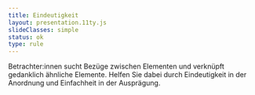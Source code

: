 ```yaml
---
title: Eindeutigkeit
layout: presentation.11ty.js
slideClasses: simple
status: ok
type: rule
---
```


Betrachter:innen sucht Bezüge zwischen Elementen und verknüpft gedanklich ähnliche Elemente. Helfen Sie dabei durch Eindeutigkeit in der Anordnung und Einfachheit in der Ausprägung.




